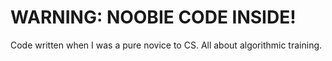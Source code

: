 WARNING: NOOBIE CODE INSIDE! 
===============

Code written when I was a pure novice to CS. All about algorithmic training.

